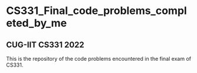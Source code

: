 # CS331_Final_code_problems_completed_by_me
## CUG-IIT CS331 2022
This is the repository of the code problems encountered in the final exam of CS331.

